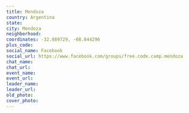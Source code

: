 ```yaml
---
title: Mendoza
country: Argentina
state: 
city: Mendoza
neighborhood: 
coordinates: -32.889729, -68.844296
plus_code:
social_name: Facebook
social_url: https://www.facebook.com/groups/free.code.camp.mendoza
chat_name:
chat_url:
event_name:
event_url:
leader_name:
leader_url:
old_photo: 
cover_photo:
---
```

